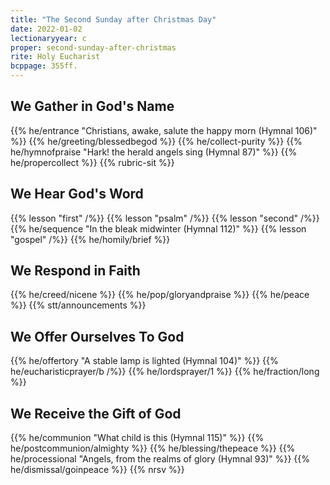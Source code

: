 ```yaml
---
title: "The Second Sunday after Christmas Day"
date: 2022-01-02
lectionaryyear: c
proper: second-sunday-after-christmas
rite: Holy Eucharist
bcppage: 355ff.
---
```


## We Gather in God's Name
{{% he/entrance "Christians, awake, salute the happy morn (Hymnal 106)" %}}
{{% he/greeting/blessedbegod %}}
{{% he/collect-purity %}}
{{% he/hymnofpraise "Hark! the herald angels sing (Hymnal 87)" %}}
{{% he/propercollect %}}
{{% rubric-sit %}}

## We Hear God's Word
{{% lesson "first" /%}}
{{% lesson "psalm" /%}}
{{% lesson "second" /%}}
{{% he/sequence "In the bleak midwinter (Hymnal 112)" %}}
{{% lesson "gospel" /%}}
{{% he/homily/brief %}}

## We Respond in Faith
{{% he/creed/nicene %}}
{{% he/pop/gloryandpraise %}}
{{% he/peace %}}
{{% stt/announcements %}}

## We Offer Ourselves To God
{{% he/offertory "A stable lamp is lighted (Hymnal 104)" %}}
{{% he/eucharisticprayer/b /%}}
{{% he/lordsprayer/1 %}}
{{% he/fraction/long %}}

## We Receive the Gift of God
{{% he/communion "What child is this (Hymnal 115)" %}}
{{% he/postcommunion/almighty %}}
{{% he/blessing/thepeace %}}
{{% he/processional "Angels, from the realms of glory (Hymnal 93)" %}}
{{% he/dismissal/goinpeace %}}
{{% nrsv %}}
